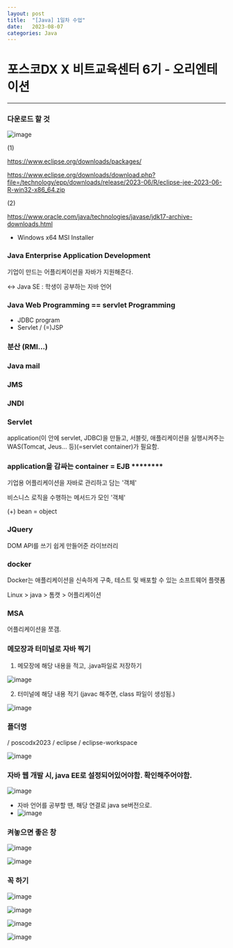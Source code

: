 ```yaml
---
layout: post
title:  "[Java] 1일차 수업"
date:   2023-08-07
categories: Java
---
```


# 포스코DX X 비트교육센터 6기 - 오리엔테이션

--- 

### 다운로드 할 것

![image](https://github.com/talkingOrange/talkingOrange.github.io/assets/88815795/144400f1-6eeb-4520-9c32-2ff704187c4a)

(1)

https://www.eclipse.org/downloads/packages/

https://www.eclipse.org/downloads/download.php?file=/technology/epp/downloads/release/2023-06/R/eclipse-jee-2023-06-R-win32-x86_64.zip

(2)

https://www.oracle.com/java/technologies/javase/jdk17-archive-downloads.html

- Windows x64 MSI Installer


### Java Enterprise Application Development

기업이 만드는 어플리케이션을 자바가 지원해준다.

<-> Java SE : 학생이 공부하는 자바 언어

### Java Web Programming == servlet Programming

- JDBC program
- Servlet / (=)JSP

### 분산 (RMI...)

### Java mail

### JMS

### JNDI

### Servlet 

application(이 안에 servlet, JDBC)을 만들고, 서블릿, 애플리케이션을 실행시켜주는 WAS(Tomcat, Jeus... 등)(=servlet container)가 필요함.


### application을 감싸는 container = EJB ********

기업용 어플리케이션을 자바로 관리하고 담는 '객체'

비스니스 로직을 수행하는 메서드가 모인 '객체'

(+) bean = object 

### JQuery

DOM API를 쓰기 쉽게 만들어준 라이브러리 

### docker

Docker는 애플리케이션을 신속하게 구축, 테스트 및 배포할 수 있는 소프트웨어 플랫폼

Linux > java > 톰캣 > 어플리케이션

### MSA

어플리케이션을 쪼갬.

### 메모장과 터미널로 자바 찍기

1. 메모장에 해당 내용을 적고, .java파일로 저장하기

![image](https://github.com/talkingOrange/talkingOrange.github.io/assets/88815795/ba6a7626-77ca-42b0-9a60-e0f4c35b5b04)

2. 터미널에 해당 내용 적기 (javac 해주면, class 파일이 생성됨.)

![image](https://github.com/talkingOrange/talkingOrange.github.io/assets/88815795/5601b28f-88ec-4bda-b822-1a8c03aaabc1)


### 폴더명
/ poscodx2023
  / eclipse
  / eclipse-workspace

  ![image](https://github.com/talkingOrange/talkingOrange.github.io/assets/88815795/f91e8835-8f26-4a83-a6cf-0ac182ee52f5)

### 자바 웹 개발 시, java EE로 설정되어있어야함. 확인해주어야함. 

![image](https://github.com/talkingOrange/talkingOrange.github.io/assets/88815795/2500f122-0ef9-42e8-aecb-efea090aaa62)

- 자바 언어를 공부할 땐, 해당 연결로 java se버전으로.
- ![image](https://github.com/talkingOrange/talkingOrange.github.io/assets/88815795/46c0f247-0a38-4572-bc45-c8542804f515)


### 켜놓으면 좋은 창

![image](https://github.com/talkingOrange/talkingOrange.github.io/assets/88815795/a25075fe-e915-410b-94c7-24bf90f414b2)

![image](https://github.com/talkingOrange/talkingOrange.github.io/assets/88815795/794bc5a8-ed0b-4ebb-9691-4e8df0a48910)


### 꼭 하기 

![image](https://github.com/talkingOrange/talkingOrange.github.io/assets/88815795/9079ce39-b402-4116-af0c-d856a2f5048e)

![image](https://github.com/talkingOrange/talkingOrange.github.io/assets/88815795/155e6d38-949e-4e82-a51f-5a0eeab4eb74)

![image](https://github.com/talkingOrange/talkingOrange.github.io/assets/88815795/3a713246-f1f1-4f4c-b9c2-2b73f996334e)

![image](https://github.com/talkingOrange/talkingOrange.github.io/assets/88815795/9c27e092-1ee0-4b1c-943b-2f7c4c9d19c4)
